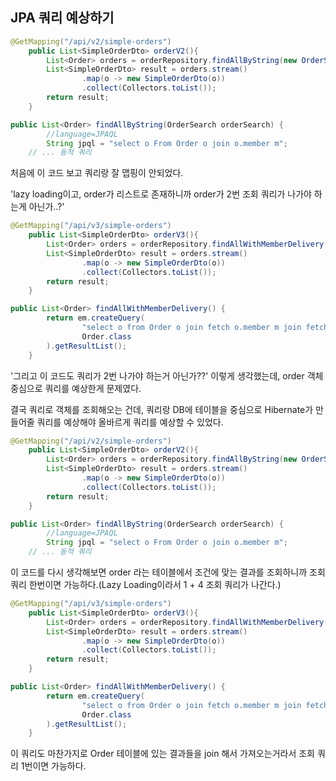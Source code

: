 ## JPA 쿼리 예상하기

```java
@GetMapping("/api/v2/simple-orders")
    public List<SimpleOrderDto> orderV2(){
        List<Order> orders = orderRepository.findAllByString(new OrderSearch());
        List<SimpleOrderDto> result = orders.stream()
                .map(o -> new SimpleOrderDto(o))
                .collect(Collectors.toList());
        return result;
    }

public List<Order> findAllByString(OrderSearch orderSearch) {
        //language=JPAQL
        String jpql = "select o From Order o join o.member m";
    // ... 동적 쿼리
```

처음에 이 코드 보고 쿼리랑 잘 맵핑이 안되었다.

'lazy loading이고, order가 리스트로 존재하니까 order가 2번 조회 쿼리가 나가야 하는게 아닌가..?'

```java
@GetMapping("/api/v3/simple-orders")
    public List<SimpleOrderDto> orderV3(){
        List<Order> orders = orderRepository.findAllWithMemberDelivery();
        List<SimpleOrderDto> result = orders.stream()
                .map(o -> new SimpleOrderDto(o))
                .collect(Collectors.toList());
        return result;
    }

public List<Order> findAllWithMemberDelivery() {
        return em.createQuery(
                "select o from Order o join fetch o.member m join fetch o.delivery d",
                Order.class
        ).getResultList();
    }
```

'그리고 이 코드도 쿼리가 2번 나가야 하는거 아닌가??' 이렇게 생각했는데, order 객체 중심으로 쿼리를 예상한게 문제였다.

결국 쿼리로 객체를 조회해오는 건데, 쿼리랑 DB에 테이블을 중심으로 Hibernate가 만들어줄 쿼리를 예상해야 올바르게 쿼리를 예상할 수 있었다.

```java
@GetMapping("/api/v2/simple-orders")
    public List<SimpleOrderDto> orderV2(){
        List<Order> orders = orderRepository.findAllByString(new OrderSearch());
        List<SimpleOrderDto> result = orders.stream()
                .map(o -> new SimpleOrderDto(o))
                .collect(Collectors.toList());
        return result;
    }

public List<Order> findAllByString(OrderSearch orderSearch) {
        //language=JPAQL
        String jpql = "select o From Order o join o.member m";
    // ... 동적 쿼리
```

이 코드를 다시 생각해보면 order 라는 테이블에서 조건에 맞는 결과를 조회하니까 조회 쿼리 한번이면 가능하다.(Lazy Loading이라서 1 + 4 조회 쿼리가 나간다.)


```java
@GetMapping("/api/v3/simple-orders")
    public List<SimpleOrderDto> orderV3(){
        List<Order> orders = orderRepository.findAllWithMemberDelivery();
        List<SimpleOrderDto> result = orders.stream()
                .map(o -> new SimpleOrderDto(o))
                .collect(Collectors.toList());
        return result;
    }

public List<Order> findAllWithMemberDelivery() {
        return em.createQuery(
                "select o from Order o join fetch o.member m join fetch o.delivery d",
                Order.class
        ).getResultList();
    }
```

이 쿼리도 마찬가지로 Order 테이블에 있는 결과들을 join 해서 가져오는거라서 조회 쿼리 1번이면 가능하다.